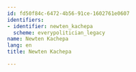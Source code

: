 ```yaml
---
id: fd50f84c-6472-4b56-91ce-1602761e0607
identifiers:
- identifier: newten_kachepa
  scheme: everypolitician_legacy
name: Newten Kachepa
lang: en
title: Newten Kachepa

---
```

